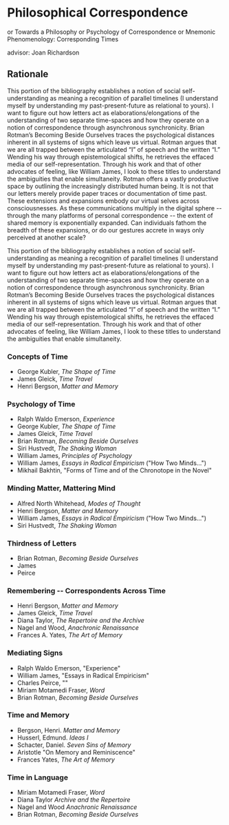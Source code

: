 # Philosophical Correspondence
or Towards a Philosophy or Psychology of Correspondence 
or Mnemonic Phenomenology: Corresponding Times

advisor: Joan Richardson

## Rationale
This portion of the bibliography establishes a notion of social self-understanding as meaning a recognition of parallel timelines (I understand myself by understanding my past-present-future as relational to yours). I want to figure out how letters act as elaborations/elongations of the understanding of two separate time-spaces and how they operate on a notion of correspondence through asynchronous synchronicity. Brian Rotman’s Becoming Beside Ourselves traces the psychological distances inherent in all systems of signs which leave us virtual. Rotman argues that we are all trapped between the articulated “I” of speech and the written “I.” Wending his way through epistemological shifts, he retrieves the effaced media of our self-representation. Through his work and that of other advocates of feeling, like William James, I look to these titles to understand the ambiguities that enable simultaneity. Rotman offers a vastly productive space by outlining the increasingly distributed human being. It is not that our letters merely provide paper traces or documentation of time past. These extensions and expansions embody our virtual selves across consciousnesses. As these communications multiply in the digital sphere -- through the many platforms of personal correspondence -- the extent of shared memory is exponentially expanded. Can individuals fathom the breadth of these expansions, or do our gestures accrete in ways only perceived at another scale? 

This portion of the bibliography establishes a notion of social self-understanding as meaning a recognition of parallel timelines (I understand myself by understanding my past-present-future as relational to yours). I want to figure out how letters act as elaborations/elongations of the understanding of two separate time-spaces and how they operate on a notion of correspondence through asynchronous synchronicity. Brian Rotman’s Becoming Beside Ourselves traces the psychological distances inherent in all systems of signs which leave us virtual. Rotman argues that we are all trapped between the articulated “I” of speech and the written “I.” Wending his way through epistemological shifts, he retrieves the effaced media of our self-representation. Through his work and that of other advocates of feeling, like William James, I look to these titles to understand the ambiguities that enable simultaneity.


### Concepts of Time

* George Kubler, *The Shape of Time*
* James Gleick, *Time Travel* 
* Henri Bergson, *Matter and Memory*

### Psychology of Time

* Ralph Waldo Emerson, *Experience*
* George Kubler, *The Shape of Time*
* James Gleick, *Time Travel* 
* Brian Rotman, *Becoming Beside Ourselves* 
* Siri Hustvedt, *The Shaking Woman* 
* William James, *Principles of Psychology* 
* William James, *Essays in Radical Empiricism* ("How Two Minds...") 
* Mikhail Bakhtin, "Forms of Time and of the Chronotope in the Novel"

### Minding Matter, Mattering Mind

* Alfred North Whitehead, *Modes of Thought*
* Henri Bergson, *Matter and Memory*
* William James, *Essays in Radical Empiricism* ("How Two Minds...") 
* Siri Hustvedt, *The Shaking Woman* 

### Thirdness of Letters 

* Brian Rotman, *Becoming Beside Ourselves* 
* James
* Peirce

### Remembering -- Correspondents Across Time

* Henri Bergson, *Matter and Memory*
* James Gleick, *Time Travel*
* Diana Taylor, *The Repertoire and the Archive*
* Nagel and Wood, *Anachronic Renaissance* 
* Frances A. Yates, *The Art of Memory*

### Mediating Signs

* Ralph Waldo Emerson, "Experience"
* William James, "Essays in Radical Empiricism"
* Charles Peirce, ""
* Miriam Motamedi Fraser, *Word*
* Brian Rotman, *Becoming Beside Ourselves* 


### Time and Memory
* Bergson, Henri.  *Matter and Memory*
* Husserl, Edmund. *Ideas I*
* Schacter, Daniel. *Seven Sins of Memory*
* Aristotle "On Memory and Reminiscence"  
* Frances Yates, *The Art of Memory*

### Time in Language

* Miriam Motamedi Fraser, *Word*
* Diana Taylor *Archive and the Repertoire* 
* Nagel and Wood *Anachronic Renaissance* 
* Brian Rotman, *Becoming Beside Ourselves* 

